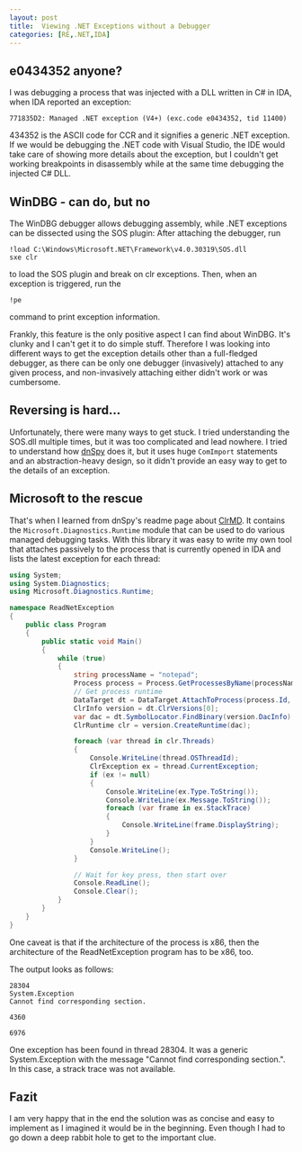 ```yaml
---
layout: post
title:  Viewing .NET Exceptions without a Debugger
categories: [RE,.NET,IDA]
---
```

## e0434352 anyone?
I was debugging a process that was injected with a DLL written in C# in IDA, when IDA reported an exception:

```
771835D2: Managed .NET exception (V4+) (exc.code e0434352, tid 11400)
```

434352 is the ASCII code for CCR and it signifies a generic .NET exception. If we would be debugging the .NET code with Visual Studio, the IDE would take care of showing more details about the exception, but I couldn't get working breakpoints in disassembly while at the same time debugging the injected C# DLL.

## WinDBG - can do, but no
The WinDBG debugger allows debugging assembly, while .NET exceptions can be dissected using the SOS plugin:
After attaching the debugger, run
```
!load C:\Windows\Microsoft.NET\Framework\v4.0.30319\SOS.dll
sxe clr
```
to load the SOS plugin and break on clr exceptions. Then, when an exception is triggered, run the

```
!pe
```

command to print exception information.

Frankly, this feature is the only positive aspect I can find about WinDBG. It's clunky and I can't get it to do simple stuff. Therefore I was looking into different ways to get the exception details other than a full-fledged debugger, as there can be only one debugger (invasively) attached to any given process, and non-invasively attaching either didn't work or was cumbersome.

## Reversing is hard...
Unfortunately, there were many ways to get stuck. I tried understanding the SOS.dll multiple times, but it was too complicated and lead nowhere. I tried to understand how [dnSpy](https://github.com/0xd4d/dnSpy) does it, but it uses huge `ComImport` statements and an abstraction-heavy design, so it didn't provide an easy way to get to the details of an exception.

## Microsoft to the rescue
That's when I learned from dnSpy's readme page about [ClrMD](https://github.com/microsoft/clrmd). It contains the `Microsoft.Diagnostics.Runtime` module that can be used to do various managed debugging tasks. With this library it was easy to write my own tool that attaches passively to the process that is currently opened in IDA and lists the latest exception for each thread:

```c#
using System;
using System.Diagnostics;
using Microsoft.Diagnostics.Runtime;

namespace ReadNetException
{
    public class Program
    {
        public static void Main()
        {
            while (true)
            {
                string processName = "notepad";
                Process process = Process.GetProcessesByName(processName)[0];
                // Get process runtime
                DataTarget dt = DataTarget.AttachToProcess(process.Id, 500, AttachFlag.Passive);
                ClrInfo version = dt.ClrVersions[0];
                var dac = dt.SymbolLocator.FindBinary(version.DacInfo);
                ClrRuntime clr = version.CreateRuntime(dac);

                foreach (var thread in clr.Threads)
                {
                    Console.WriteLine(thread.OSThreadId);
                    ClrException ex = thread.CurrentException;
                    if (ex != null)
                    {
                        Console.WriteLine(ex.Type.ToString());
                        Console.WriteLine(ex.Message.ToString());
                        foreach (var frame in ex.StackTrace)
                        {
                            Console.WriteLine(frame.DisplayString);
                        }
                    }
                    Console.WriteLine();
                }

                // Wait for key press, then start over
                Console.ReadLine();
                Console.Clear();
            }
        }
    }
}
```

One caveat is that if the architecture of the process is x86, then the architecture of the ReadNetException program has to be x86, too.

The output looks as follows:

```
28304
System.Exception
Cannot find corresponding section.

4360

6976
```
One exception has been found in thread 28304. It was a generic System.Exception with the message "Cannot find corresponding section.". In this case, a strack trace was not available.

## Fazit
I am very happy that in the end the solution was as concise and easy to implement as I imagined it would be in the beginning. Even though I had to go down a deep rabbit hole to get to the important clue.